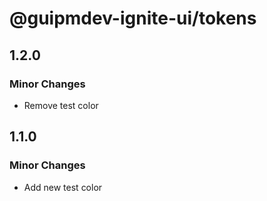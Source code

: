 # @guipmdev-ignite-ui/tokens

## 1.2.0

### Minor Changes

- Remove test color

## 1.1.0

### Minor Changes

- Add new test color
